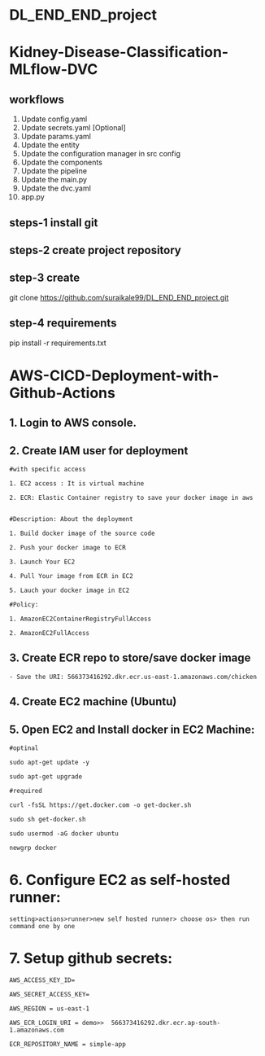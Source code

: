 # DL_END_END_project
# Kidney-Disease-Classification-MLflow-DVC
## workflows

1. Update config.yaml
2. Update secrets.yaml [Optional]
3. Update params.yaml
4. Update the entity
5. Update the configuration manager in src config
6. Update the components
7. Update the pipeline 
8. Update the main.py
9. Update the dvc.yaml
10. app.py 

## steps-1 install git

## steps-2 create project repository


## step-3 create 

git clone https://github.com/surajkale99/DL_END_END_project.git

## step-4 requirements

pip install -r requirements.txt

#   AWS-CICD-Deployment-with-Github-Actions

## 1. Login to AWS console.

## 2. Create IAM user for deployment

    #with specific access

    1. EC2 access : It is virtual machine

    2. ECR: Elastic Container registry to save your docker image in aws


    #Description: About the deployment

    1. Build docker image of the source code

    2. Push your docker image to ECR

    3. Launch Your EC2 

    4. Pull Your image from ECR in EC2

    5. Lauch your docker image in EC2

    #Policy:

    1. AmazonEC2ContainerRegistryFullAccess

    2. AmazonEC2FullAccess

    
## 3. Create ECR repo to store/save docker image
    - Save the URI: 566373416292.dkr.ecr.us-east-1.amazonaws.com/chicken

    
## 4. Create EC2 machine (Ubuntu) 

## 5. Open EC2 and Install docker in EC2 Machine:
    
    
    #optinal

    sudo apt-get update -y

    sudo apt-get upgrade
    
    #required

    curl -fsSL https://get.docker.com -o get-docker.sh

    sudo sh get-docker.sh

    sudo usermod -aG docker ubuntu

    newgrp docker
    
# 6. Configure EC2 as self-hosted runner:
    setting>actions>runner>new self hosted runner> choose os> then run command one by one


# 7. Setup github secrets:

    AWS_ACCESS_KEY_ID=

    AWS_SECRET_ACCESS_KEY=

    AWS_REGION = us-east-1

    AWS_ECR_LOGIN_URI = demo>>  566373416292.dkr.ecr.ap-south-1.amazonaws.com

    ECR_REPOSITORY_NAME = simple-app


